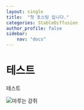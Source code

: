 ```yaml
---
layout: single
title:  "첫 포스팅 입니다."
categories: StableDiffusion
author_profile: false
sidebar:
    nav: "docs"
---
```


# 테스트
테스트

![마루는 강쥐](https://encrypted-tbn0.gstatic.com/images?q=tbn:ANd9GcR2pfoTk7Ohh0D8rahazhKolQi7Ok6Q3VuWt5VVELYkchAtpaH2pP-3jsFnpQ&s)
